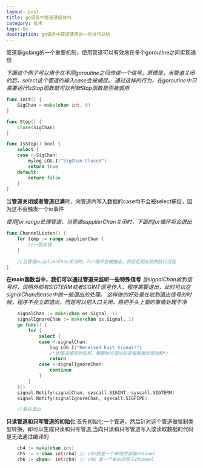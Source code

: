 ```yaml
---
layout: post
title: go语言中管道通信技巧
category: 技术
tags: Go
description: go语言中管道使用的一些技巧总结
---
```


管道是golang的一个重要机制，使用管道可以有效地在多个goroutine之间实现通信

_下面这个例子可以用于在不同goroutine之间传递一个信号，原理是，当管道关闭的后，select这个管道的输入case会被捕捉。
通过这样的行为，在goroutine中只需要运行IsStop函数就可以判断Stop函数是否被调用_

```go
func init() {
	SigChan = make(chan int, 0)
}

func Stop() {
	close(SigChan)
}

func IsStop() bool {
 	select {
 	case <-SigChan:
 		mylog.LOG.I("SigChan Closed")
 		return true
 	default:
 		return false
 	}
}
```

当**管道关闭或者管道已满**时，向管道内写入数据的case均不会被select捕捉，因为这不会触发一个io事件

_使用for range处理管道，当管道supplierChan关闭时，下面的for循环将会退出_

```go
func ChannelListen() {
	for temp := range supplierChan {
	    //一些处理
	}
	
	//当管道supplierChan关闭时，for循环会被推出，将会走到此处的执行流程
}
```


**在main函数当中，我们可以通过管道来监听一些特殊信号**
_当signalChan收到信号时，说明外部有SIGTERM或者SIGINT信号传入，程序需要退出，此时可以在signalChan的case中做一些退出的处理。
这样做的好处是在收到退出信号的时候，程序不会立即退出，而是可以把入口关闭，再把手头上面的事情处理干净_

```go
	signalChan := make(chan os.Signal, 1)
	signalIgnoreChan := make(chan os.Signal, 1)
	go func() {
		for {
			select {
			case <-signalChan:
				log.LOG.I("Received Exit Signal!")
				/*此管道接受到信号，需要执行退出前遗留数据处理流程*/
				return
			case <-signalIgnoreChan:
				continue
			}
		}
	}()
	signal.Notify(signalChan, syscall.SIGINT, syscall.SIGTERM)
	signal.Notify(signalIgnoreChan, syscall.SIGPIPE)

	//最后退出
```

**只读管道和只写管道的初始化**
首先初始化一个管道，然后针对这个管道做强制类型转换，即可以生成只读和只写管道,当向只读和只写管道写入或读取数据的代码是无法通过编译的

```go
    ch4 := make(chan int)
    ch5 := <-chan int(ch4) // ch5就是一个单向的读取channel
    ch6 := chan<- int(ch4) // ch6 是一个单向的写入channel
```



